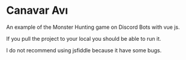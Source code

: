 # Canavar Avı

An example of the Monster Hunting game on Discord Bots with vue js.

If you pull the project to your local you should be able to run it.

I do not recommend using jsfiddle because it have some bugs.
